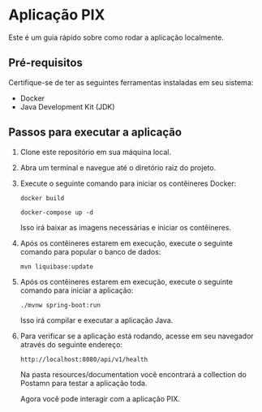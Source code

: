 # Aplicação PIX

Este é um guia rápido sobre como rodar a aplicação localmente.

## Pré-requisitos

Certifique-se de ter as seguintes ferramentas instaladas em seu sistema:

- Docker
- Java Development Kit (JDK)

## Passos para executar a aplicação

1. Clone este repositório em sua máquina local.

2. Abra um terminal e navegue até o diretório raiz do projeto.

3. Execute o seguinte comando para iniciar os contêineres Docker:

    ```shell
    docker build
    ```

    ```shell
    docker-compose up -d
    ```

    Isso irá baixar as imagens necessárias e iniciar os contêineres.

4. Após os contêineres estarem em execução, execute o seguinte comando para popular o banco de dados:


    ```shell
    mvn liquibase:update
    ```

  

5. Após os contêineres estarem em execução, execute o seguinte comando para iniciar a aplicação:

    ```shell
    ./mvnw spring-boot:run
    ```

    Isso irá compilar e executar a aplicação Java.

6. Para verificar se a aplicação está rodando, acesse em seu navegador através do seguinte endereço:

    ```
    http://localhost:8080/api/v1/health
    ```
    Na pasta resources/documentation você encontrará a collection do Postamn para testar a aplicação toda.

    Agora você pode interagir com a aplicação PIX.

